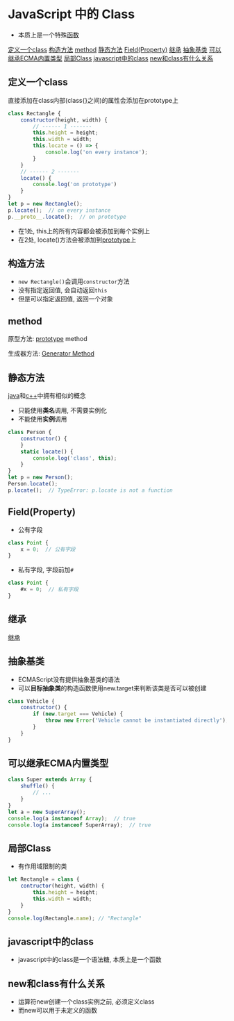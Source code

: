 # JavaScript 中的 Class

- 本质上是一个特殊[函数](javascript-function.md)

[定义一个class](#定义一个class)
[构造方法](#构造方法)
[method](#method)
[静态方法](#静态方法)
[Field(Property)](#fieldproperty)
[继承](#继承)
[抽象基类](#抽象基类)
[可以继承ECMA内置类型](#可以继承ecma内置类型)
[局部Class](#局部class)
[javascript中的class](#javascript中的class)
[new和class有什么关系](#new和class有什么关系)

## 定义一个class

直接添加在class内部(class{}之间)的属性会添加在prototype上

```js
class Rectangle {
    constructor(height, width) {
        // ------ 1 -------
        this.height = height;
        this.width = width;
        this.locate = () => {
            console.log('on every instance');
        }
    }
    // ------ 2 -------
    locate() {
        console.log('on prototype')
    }
}
let p = new Rectangle();
p.locate();  // on every instance
p.__proto__.locate();  // on prototype
```

- 在1处, this上的所有内容都会被添加到每个实例上
- 在2处, locate()方法会被添加到[prototype](javascript-prototype.md)上

## 构造方法

- `new Rectangle()`会调用`constructor`方法
- 没有指定返回值, 会自动返回`this`
- 但是可以指定返回值, 返回一个对象

## method

原型方法: [prototype](javascript-prototype.md) method

生成器方法: [Generator Method](javascript-generator-function.md)

## 静态方法

[java](java-method.md#静态方法)和[c++](c++-static-member.md)中拥有相似的概念

- 只能使用**类名**调用, 不需要实例化
- 不能使用**实例**调用

```js
class Person {
    constructor() {
    }
    static locate() {
        console.log('class', this);
    }
}
let p = new Person();
Person.locate();
p.locate();  // TypeError: p.locate is not a function
```

## Field(Property)

- 公有字段

```js
class Point {
    x = 0;  // 公有字段
}
```

- 私有字段, 字段前加`#`

```js
class Point {
    #x = 0;  // 私有字段
}
```

## 继承

[继承](javascript-inheritance.md#类的继承)

## 抽象基类

- ECMAScript没有提供抽象基类的语法
- 可以**目标抽象类**的构造函数使用new.target来判断该类是否可以被创建

```js
class Vehicle {
    constructor() {
        if (new.target === Vehicle) {
            throw new Error('Vehicle cannot be instantiated directly');
        }
    }
}
```

## 可以继承ECMA内置类型

```js
class Super extends Array {
    shuffle() {
        // ...
    }
}
let a = new SuperArray();
console.log(a instanceof Array);  // true
console.log(a instanceof SuperArray);  // true
```

## 局部Class

- 有作用域限制的类

```js
let Rectangle = class {
    contructor(height, width) {
        this.height = height;
        this.width = width;
    }
}
console.log(Rectangle.name); // "Rectangle"
```
## javascript中的class

- javascript中的class是一个语法糖, 本质上是一个函数

## new和class有什么关系

- 运算符new创建一个class实例之前, 必须定义class
- 而new可以用于未定义的函数
